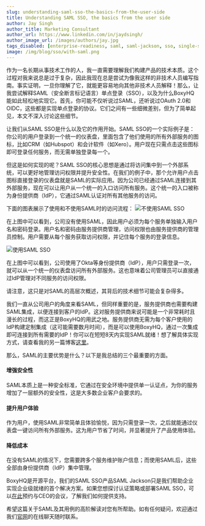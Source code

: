 ```yaml
---
slug: understanding-saml-sso-the-basics-from-the-user-side
title: Understanding SAML SSO, the basics from the user side
author: Jay Singh
author_title: Marketing Consultant
author_url: https://www.linkedin.com/in/jaydsingh/
author_image_url: /images/authors/jay.jpg
tags_disabled: [enterprise-readiness, saml, saml-jackson, sso, single-sign on]
image: /img/blog/sso/with-saml.png
---
```


作为一名长期从事技术工作的人，我一直需要理解我们构建产品的技术本质。这个过程对我来说总是过于复杂，因此我现在总是尝试为像我这样的非技术人员编写指南。事实证明，一旦你理解了它，就能更容易地向其他非技术人员解释！那么，让我尝试解释SAML（安全断言标记语言）单点登录（SSO），以及为什么BoxyHQ能如此轻松地实现它。首先，你可能不仅听说过SAML，还听说过OAuth 2.0和OIDC，这些都是实现单点登录的协议。它们之间有一些细微差别，但为了简单起见，本文不深入讨论这些细节。

让我们从SAML SSO是什么以及它的作用开始。SAML SSO的一个实际例子是：你公司的用户登录到一个统一的仪表盘，里面包含了他们使用的所有外部服务的图标，比如CRM（如Hubspot）和会计软件（如Xero）。用户现在只需点击这些图标即可登录任何服务，而无需单独登录每一个。

但这是如何实现的呢？SAML SSO的核心思想是通过将访问集中到一个外部系统，可以更好地管理访问权限并提升安全性。在我们的例子中，那个允许用户点击图标直接登录的仪表盘就是SAML的实际应用。因为公司已经通过SAML连接到其外部服务，现在可以让用户从一个统一的入口访问所有服务。这个统一的入口被称为身份提供商（IdP），它通过SAML认证对所有其他服务的访问。

下面的图表展示了使用和不使用SAML时的访问流程：
![不使用SAML SSO](/img/blog/sso/without-saml.png)

在上图中可以看到，公司没有使用SAML，因此用户必须为每个服务单独输入用户名和密码登录。用户名和密码由服务提供商管理，访问权限也由服务提供商的管理员控制。用户需要从每个服务获取访问权限，并记住每个服务的登录信息。

![使用SAML SSO](/img/blog/sso/with-saml.png)

在上图中可以看到，公司使用了Okta等身份提供商（IdP），用户只需登录一次，就可以从一个统一的仪表盘访问所有外部服务。这也意味着公司管理员可以直接通过IdP管理对不同服务的访问权限。

请注意，这只是对SAML的高层次概述，其背后的技术细节可能会复杂得多。

我们一直从公司用户的角度来看SAML，但同样重要的是，服务提供商也需要构建SAML集成，以便连接到客户的IdP。这对服务提供商来说可能是一个非常耗时且漫长的过程，而这正是BoxyHQ的用武之地。服务提供商无需为每个客户使用的IdP构建定制集成（这可能需要数月时间），而是可以使用BoxyHQ，通过一次集成即可连接到所有需要的IdP！你可以在短短8天内实现SAML就绪！想了解具体实现方式，请查看我的另一篇博客[这里](./2022-06-30-understanding-saml-sso-the-basics-from-the-solution-providers-side.md)。

那么，SAML的主要优势是什么？以下是我总结的三个最重要的方面。

#### 增强安全性

SAML本质上是一种安全标准，它通过在安全环境中提供单一认证点，为你的服务增加了一层额外的安全性，这是大多数企业客户会要求的。

#### 提升用户体验

作为用户，使用SAML非常简单且体验愉悦，因为只需登录一次，之后就能通过仪表盘一键访问所有外部服务。这为用户节省了时间，并显著提升了产品使用体验。

#### 降低成本

在没有SAML的情况下，您需要跨多个服务维护账户信息；而使用SAML后，这些全部由身份提供商（IdP）集中管理。

BoxyHQ是开源平台，我们的SAML SSO产品SAML Jackson只是我们帮助企业实现企业级就绪的首个解决方案。如果您想探讨认证策略或部署SAML SSO，可以[在此](https://cal.com/deepak-boxyhq/demo)预约与CEO的会议，了解我们如何提供支持。

希望这篇关于SAML及其用例的高阶解读对您有所帮助。如有任何疑问，欢迎通过我们[官网](https://boxyhq.com/)的在线聊天随时联系。